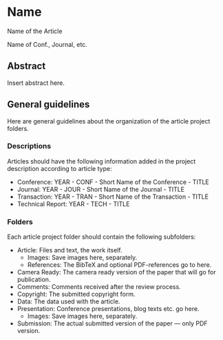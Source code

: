 # Name

Name of the Article

Name of Conf., Journal, etc.

## Abstract

Insert abstract here.

## General guidelines

Here are general guidelines about the organization of the article project folders.

### Descriptions

Articles should have the following information added in the project description according to article type:

- Conference: YEAR - CONF - Short Name of the Conference - TITLE
- Journal: YEAR - JOUR - Short Name of the Journal - TITLE
- Transaction: YEAR - TRAN - Short Name of the Transaction - TITLE
- Technical Report: YEAR - TECH - TITLE

### Folders

Each article project folder should contain the following subfolders: 

- Article: Files and text, the work itself.
    - Images: Save images here, separately.
    - References: The BibTeX and optional PDF-references go to here.
- Camera Ready: The camera ready version of the paper that will go for publication.
- Comments: Comments received after the review process.
- Copyright: The submitted copyright form.
- Data: The data used with the article.
- Presentation: Conference presentations, blog texts etc. go here.
    - Images: Save images here, separately.
- Submission: The actual submitted version of the paper — only PDF version.
